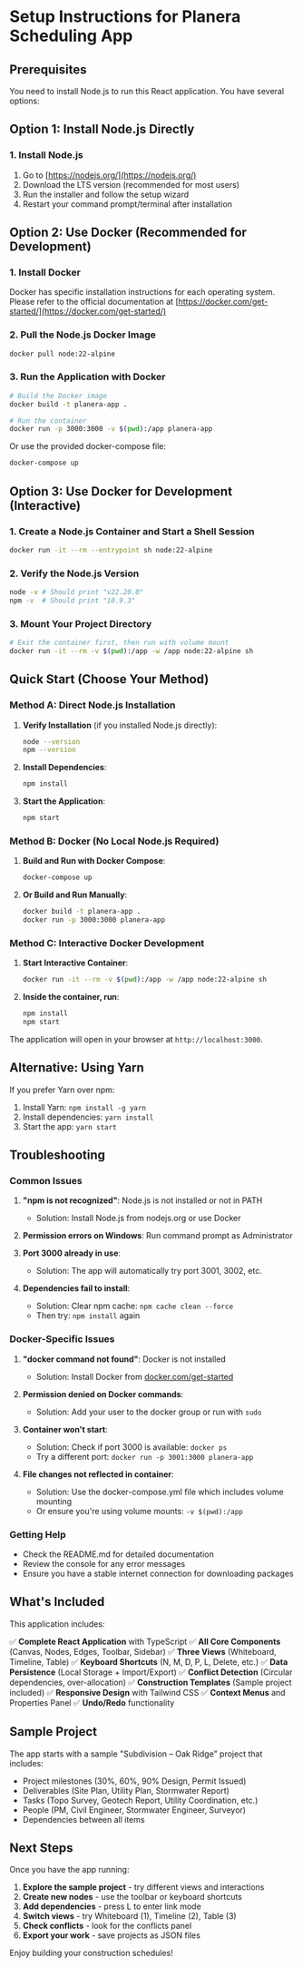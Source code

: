 # Setup Instructions for Planera Scheduling App

## Prerequisites

You need to install Node.js to run this React application. You have several options:

## Option 1: Install Node.js Directly

### 1. Install Node.js

1. Go to [https://nodejs.org/](https://nodejs.org/)
2. Download the LTS version (recommended for most users)
3. Run the installer and follow the setup wizard
4. Restart your command prompt/terminal after installation

## Option 2: Use Docker (Recommended for Development)

### 1. Install Docker

Docker has specific installation instructions for each operating system. Please refer to the official documentation at [https://docker.com/get-started/](https://docker.com/get-started/)

### 2. Pull the Node.js Docker Image

```bash
docker pull node:22-alpine
```

### 3. Run the Application with Docker

```bash
# Build the Docker image
docker build -t planera-app .

# Run the container
docker run -p 3000:3000 -v $(pwd):/app planera-app
```

Or use the provided docker-compose file:

```bash
docker-compose up
```

## Option 3: Use Docker for Development (Interactive)

### 1. Create a Node.js Container and Start a Shell Session

```bash
docker run -it --rm --entrypoint sh node:22-alpine
```

### 2. Verify the Node.js Version

```bash
node -v # Should print "v22.20.0"
npm -v  # Should print "10.9.3"
```

### 3. Mount Your Project Directory

```bash
# Exit the container first, then run with volume mount
docker run -it --rm -v $(pwd):/app -w /app node:22-alpine sh
```

## Quick Start (Choose Your Method)

### Method A: Direct Node.js Installation

1. **Verify Installation** (if you installed Node.js directly):
   ```bash
   node --version
   npm --version
   ```

2. **Install Dependencies**:
   ```bash
   npm install
   ```

3. **Start the Application**:
   ```bash
   npm start
   ```

### Method B: Docker (No Local Node.js Required)

1. **Build and Run with Docker Compose**:
   ```bash
   docker-compose up
   ```

2. **Or Build and Run Manually**:
   ```bash
   docker build -t planera-app .
   docker run -p 3000:3000 planera-app
   ```

### Method C: Interactive Docker Development

1. **Start Interactive Container**:
   ```bash
   docker run -it --rm -v $(pwd):/app -w /app node:22-alpine sh
   ```

2. **Inside the container, run**:
   ```bash
   npm install
   npm start
   ```

The application will open in your browser at `http://localhost:3000`.

## Alternative: Using Yarn

If you prefer Yarn over npm:

1. Install Yarn: `npm install -g yarn`
2. Install dependencies: `yarn install`
3. Start the app: `yarn start`

## Troubleshooting

### Common Issues

1. **"npm is not recognized"**: Node.js is not installed or not in PATH
   - Solution: Install Node.js from nodejs.org or use Docker

2. **Permission errors on Windows**: Run command prompt as Administrator

3. **Port 3000 already in use**: 
   - Solution: The app will automatically try port 3001, 3002, etc.

4. **Dependencies fail to install**:
   - Solution: Clear npm cache: `npm cache clean --force`
   - Then try: `npm install` again

### Docker-Specific Issues

1. **"docker command not found"**: Docker is not installed
   - Solution: Install Docker from [docker.com/get-started](https://docker.com/get-started/)

2. **Permission denied on Docker commands**:
   - Solution: Add your user to the docker group or run with `sudo`

3. **Container won't start**:
   - Solution: Check if port 3000 is available: `docker ps`
   - Try a different port: `docker run -p 3001:3000 planera-app`

4. **File changes not reflected in container**:
   - Solution: Use the docker-compose.yml file which includes volume mounting
   - Or ensure you're using volume mounts: `-v $(pwd):/app`

### Getting Help

- Check the README.md for detailed documentation
- Review the console for any error messages
- Ensure you have a stable internet connection for downloading packages

## What's Included

This application includes:

✅ **Complete React Application** with TypeScript
✅ **All Core Components** (Canvas, Nodes, Edges, Toolbar, Sidebar)
✅ **Three Views** (Whiteboard, Timeline, Table)
✅ **Keyboard Shortcuts** (N, M, D, P, L, Delete, etc.)
✅ **Data Persistence** (Local Storage + Import/Export)
✅ **Conflict Detection** (Circular dependencies, over-allocation)
✅ **Construction Templates** (Sample project included)
✅ **Responsive Design** with Tailwind CSS
✅ **Context Menus** and Properties Panel
✅ **Undo/Redo** functionality

## Sample Project

The app starts with a sample "Subdivision – Oak Ridge" project that includes:
- Project milestones (30%, 60%, 90% Design, Permit Issued)
- Deliverables (Site Plan, Utility Plan, Stormwater Report)
- Tasks (Topo Survey, Geotech Report, Utility Coordination, etc.)
- People (PM, Civil Engineer, Stormwater Engineer, Surveyor)
- Dependencies between all items

## Next Steps

Once you have the app running:

1. **Explore the sample project** - try different views and interactions
2. **Create new nodes** - use the toolbar or keyboard shortcuts
3. **Add dependencies** - press L to enter link mode
4. **Switch views** - try Whiteboard (1), Timeline (2), Table (3)
5. **Check conflicts** - look for the conflicts panel
6. **Export your work** - save projects as JSON files

Enjoy building your construction schedules!
